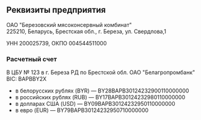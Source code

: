 ## Реквизиты предприятия

ОАО "Березовский мясоконсервный комбинат"  
225210, Беларусь, Брестская обл., г. Береза, ул. Свердлова,1

УНН 200025739, ОКПО 004544511000

### Расчетный счет

В ЦБУ № 123 в г. Береза РД по Брестской обл. ОАО "Белагропромбанк" BIC: BAPBBY2X

* в белорусских рублях (BYR)	—	BY28BAPB30124232900110000000
* в российских рублях (RUB)	—	BY17BAPB30124232980110000000
* в долларах США (USD)	—	BY09BAPB30124232950110000000
* в евро (EUR)	—	BY79BAPB30124232950710000000